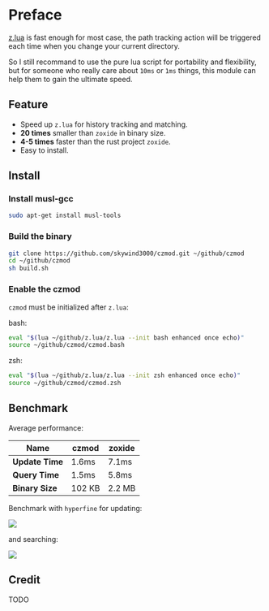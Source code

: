 # Preface
 
[z.lua](https://github.com/skywind3000/z.lua) is fast enough for most case, the path tracking action will be triggered each time when you change your current directory.

So I still recommand to use the pure lua script for portability and flexibility, but for someone who really care about `10ms` or `1ms` things, this module can help them to gain the ultimate speed.


## Feature

- Speed up `z.lua` for history tracking and matching.
- **20 times** smaller than `zoxide` in binary size.
- **4-5 times** faster than the rust project `zoxide`.
- Easy to install.

## Install

### Install musl-gcc

```bash
sudo apt-get install musl-tools
```

### Build the binary

```Bash
git clone https://github.com/skywind3000/czmod.git ~/github/czmod
cd ~/github/czmod
sh build.sh
```

### Enable the czmod

`czmod` must be initialized after `z.lua`:

bash:

```bash
eval "$(lua ~/github/z.lua/z.lua --init bash enhanced once echo)"
source ~/github/czmod/czmod.bash
```

zsh:

```bash
eval "$(lua ~/github/z.lua/z.lua --init zsh enhanced once echo)"
source ~/github/czmod/czmod.zsh
```

## Benchmark

Average performance:

| Name | czmod | zoxide |
|-|-|-|
| **Update Time** | 1.6ms | 7.1ms |
| **Query Time** | 1.5ms | 5.8ms |
| **Binary Size** | 102 KB | 2.2 MB |


Benchmark with `hyperfine` for updating:

![](https://skywind3000.github.io/images/p/czmod/i-add.png)

and searching:

![](https://skywind3000.github.io/images/p/czmod/i-query.png)

## Credit

TODO
